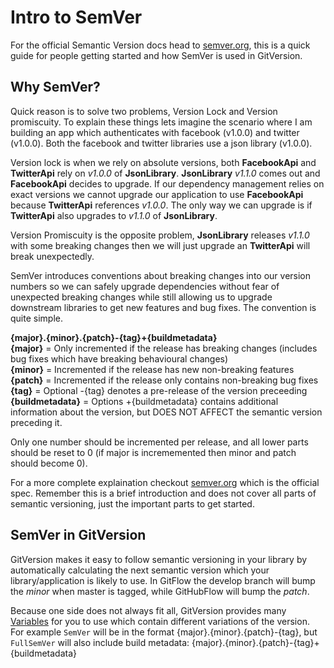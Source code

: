# Intro to SemVer
For the official Semantic Version docs head to [semver.org](http://semver.org), this is a quick guide for people  getting started and how SemVer is used in GitVersion.

## Why SemVer?
Quick reason is to solve two problems, Version Lock and Version promiscuity. To explain these things lets imagine the scenario where I am building an app which authenticates with facebook (v1.0.0) and twitter (v1.0.0). Both the facebook and twitter libraries use a json library (v1.0.0).

Version lock is when we rely on absolute versions, both **FacebookApi** and **TwitterApi** rely on _v1.0.0_ of **JsonLibrary**. **JsonLibrary** _v1.1.0_ comes out and **FacebookApi** decides to upgrade. If our dependency management relies on exact versions we cannot upgrade our application to use **FacebookApi** because **TwitterApi** references _v1.0.0_. The only way we can upgrade is if **TwitterApi** also upgrades to _v1.1.0_ of **JsonLibrary**.

Version Promiscuity is the opposite problem, **JsonLibrary** releases _v1.1.0_ with some breaking changes then we will just upgrade an **TwitterApi** will break unexpectedly.

SemVer introduces conventions about breaking changes into our version numbers so we can safely upgrade dependencies without fear of unexpected breaking changes while still allowing us to upgrade downstream libraries to get new features and bug fixes. The convention is quite simple.

**{major}.{minor}.{patch}-{tag}+{buildmetadata}**  
**{major}** = Only incremented if the release has breaking changes (includes bug fixes which have breaking behavioural changes)  
**{minor}** = Incremented if the release has new non-breaking features  
**{patch}** = Incremented if the release only contains non-breaking bug fixes  
**{tag}** = Optional -{tag} denotes a pre-release of the version preceeding  
**{buildmetadata}** = Options +{buildmetadata} contains additional information about the version, but DOES NOT AFFECT the semantic version preceding it.

Only one number should be incremented per release, and all lower parts should be reset to 0 (if major is incrememented then minor and patch should become 0).

For a more complete explaination checkout [semver.org](http://semver.org) which is the official spec. Remember this is a brief introduction and does not cover all parts of semantic versioning, just the important parts to get started.

## SemVer in GitVersion
GitVersion makes it easy to follow semantic versioning in your library by automatically calculating the next semantic version which your library/application is likely to use. In GitFlow the develop branch will bump the *minor* when master is tagged, while GitHubFlow will bump the *patch*.

Because one side does not always fit all, GitVersion provides many [Variables](../more-info/variables.md) for you to use which contain different variations of the version. For example `SemVer` will be in the format {major}.{minor}.{patch}-{tag}, but `FullSemVer` will also include build metadata: {major}.{minor}.{patch}-{tag}+{buildmetadata}
